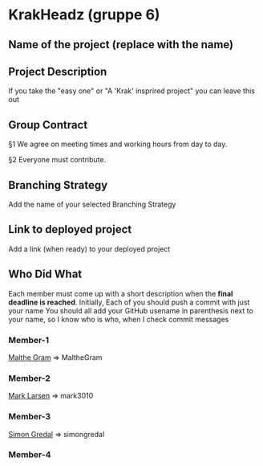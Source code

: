 # KrakHeadz (gruppe 6)

## Name of the project (replace with the name)

## Project Description
If you take the "easy one" or "A 'Krak' insprired project" you can leave this out

## Group Contract

§1
We agree on meeting times and working hours from day to day.

§2
Everyone must contribute.



## Branching Strategy 
Add the name of your selected Branching Strategy

## Link to deployed project
Add a link (when ready) to your deployed project

## Who Did What
Each member must come up with a short description when the **final deadline is reached**.
Initially, Each of you should push a commit with just your name
You should all add your GitHub usename in parenthesis next to your name, so I know who is who, when I check commit messages

### Member-1
[Malthe Gram](https://github.com/MaltheGram) => MaltheGram


### Member-2
[Mark Larsen](https://github.com/mark3010) => mark3010


### Member-3
[Simon Gredal](https://github.com/simongredal) => simongredal

### Member-4
